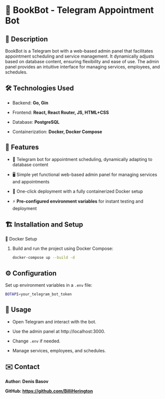 # 📅 BookBot - Telegram Appointment Bot
## 📝 Description
  BookBot is a Telegram bot with a web-based admin panel that facilitates appointment scheduling and service management. It dynamically adjusts based on database content, ensuring flexibility and ease of use. The admin panel provides an intuitive interface for managing services, employees, and schedules.
## 🛠️ Technologies Used
 - Backend: **Go, Gin**

 - Frontend: **React, React Router, JS, HTML+CSS**

 - Database: **PostgreSQL**

 - Containerization: **Docker, Docker Compose**

## 🚀 Features

 - 📩 Telegram bot for appointment scheduling, dynamically adapting to database content

 - 🖥️ Simple yet functional web-based admin panel for managing services and appointments

 - 🔧 One-click deployment with a fully containerized Docker setup

 - ⚡ **Pre-configured environment variables** for instant testing and deployment

## 🏗️ Installation and Setup
🐳 Docker Setup

1. Build and run the project using Docker Compose:
   ```sh
   docker-compose up --build -d
   
## ⚙️ Configuration
Set up environment variables in a `.env` file:
```sh
BOTAPI=your_telegram_bot_token
```
## 📌 Usage

 - Open Telegram and interact with the bot.

 - Use the admin panel at http://localhost:3000.

 - Change `.env` if needed.

 - Manage services, employees, and schedules.

## ✉️ Contact

**Author: Denis Basov**

**GitHub: https://github.com/BilliHerington**
